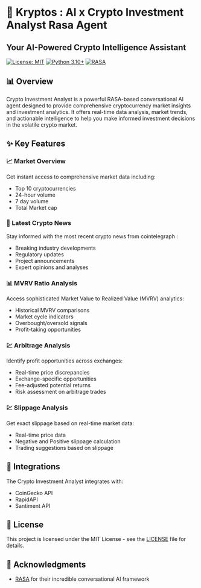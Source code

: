 # 🚀 Kryptos : AI x Crypto Investment Analyst Rasa Agent

## Your AI-Powered Crypto Intelligence Assistant

[![License: MIT](https://img.shields.io/badge/License-MIT-yellow.svg)](https://opensource.org/licenses/MIT)
[![Python 3.10+](https://img.shields.io/badge/python-3.10+-blue.svg)](https://www.python.org/downloads/)
[![RASA](https://img.shields.io/badge/rasa-3.11+-green.svg)](https://rasa.com/)

## 📊 Overview

Crypto Investment Analyst is a powerful RASA-based conversational AI agent designed to provide comprehensive cryptocurrency market insights and investment analytics. It offers real-time data analysis, market trends, and actionable intelligence to help you make informed investment decisions in the volatile crypto market.

## ✨ Key Features

### 📈 Market Overview
Get instant access to comprehensive market data including:
- Top 10 cryptocurrencies 
- 24-hour volume
- 7 day volume
- Total Market cap

### 📰 Latest Crypto News
Stay informed with the most recent crypto news from cointelegraph :
- Breaking industry developments
- Regulatory updates
- Project announcements
- Expert opinions and analyses

### 📊 MVRV Ratio Analysis
Access sophisticated Market Value to Realized Value (MVRV) analytics:
- Historical MVRV comparisons
- Market cycle indicators
- Overbought/oversold signals
- Profit-taking opportunities

### 💹 Arbitrage Analysis
Identify profit opportunities across exchanges:
- Real-time price discrepancies
- Exchange-specific opportunities
- Fee-adjusted potential returns
- Risk assessment on arbitrage trades

### 💹 Slippage Analysis
Get exact slippage based on real-time market data:
- Real-time price data
- Negative and Positive slippage calculation
- Trading suggestions based on slippage

## 🔄 Integrations

The Crypto Investment Analyst integrates with:
- CoinGecko API
- RapidAPI
- Santiment API


## 📜 License

This project is licensed under the MIT License - see the [LICENSE](LICENSE) file for details.

## 🙏 Acknowledgments

- [RASA](https://rasa.com/) for their incredible conversational AI framework

